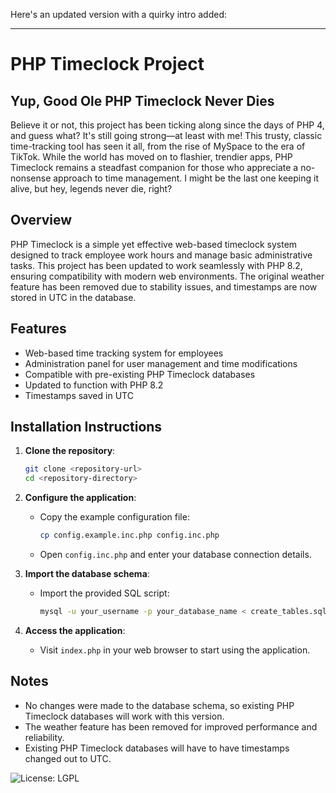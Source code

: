 Here's an updated version with a quirky intro added:

---

# PHP Timeclock Project

## Yup, Good Ole PHP Timeclock Never Dies
Believe it or not, this project has been ticking along since the days of PHP 4, and guess what? It's still going strong—at least with me! This trusty, classic time-tracking tool has seen it all, from the rise of MySpace to the era of TikTok. While the world has moved on to flashier, trendier apps, PHP Timeclock remains a steadfast companion for those who appreciate a no-nonsense approach to time management. I might be the last one keeping it alive, but hey, legends never die, right?

## Overview
PHP Timeclock is a simple yet effective web-based timeclock system designed to track employee work hours and manage basic administrative tasks. This project has been updated to work seamlessly with PHP 8.2, ensuring compatibility with modern web environments. The original weather feature has been removed due to stability issues, and timestamps are now stored in UTC in the database.

## Features
- Web-based time tracking system for employees
- Administration panel for user management and time modifications
- Compatible with pre-existing PHP Timeclock databases
- Updated to function with PHP 8.2
- Timestamps saved in UTC

## Installation Instructions
1. **Clone the repository**:
   ```bash
   git clone <repository-url>
   cd <repository-directory>
   ```

2. **Configure the application**:
   - Copy the example configuration file:
     ```bash
     cp config.example.inc.php config.inc.php
     ```
   - Open `config.inc.php` and enter your database connection details.

3. **Import the database schema**:
   - Import the provided SQL script:
     ```bash
     mysql -u your_username -p your_database_name < create_tables.sql
     ```

4. **Access the application**:
   - Visit `index.php` in your web browser to start using the application.

## Notes
- No changes were made to the database schema, so existing PHP Timeclock databases will work with this version.
- The weather feature has been removed for improved performance and reliability.
- Existing PHP Timeclock databases will have to have timestamps changed out to UTC.

![License: LGPL](https://img.shields.io/badge/License-LGPL-blue.svg)